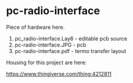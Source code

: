 # pc-radio-interface
Piece of hardware here.

1. pc_radio-interface.Lay6 - editable pcb source
2. pc-radio-interface.JPG - pcb
3. pc-radio-interface.pdf - termo transfer layout

Housing for this project are here:

https://www.thingiverse.com/thing:4212811
